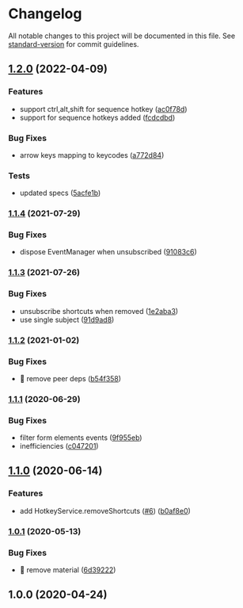 # Changelog

All notable changes to this project will be documented in this file. See [standard-version](https://github.com/conventional-changelog/standard-version) for commit guidelines.

## [1.2.0](https://github.com/ngneat/hotkeys/compare/v1.1.4...v1.2.0) (2022-04-09)


### Features

* support ctrl,alt,shift for sequence hotkey ([ac0f78d](https://github.com/ngneat/hotkeys/commit/ac0f78d5ff25ec4e0117c9f47de0ce598bc52418))
* support for sequence hotkeys added ([fcdcdbd](https://github.com/ngneat/hotkeys/commit/fcdcdbd5403e9bd21b832fd9a90abb88fc6b5d5b))


### Bug Fixes

* arrow keys mapping to keycodes ([a772d84](https://github.com/ngneat/hotkeys/commit/a772d843efdb2ff7775e18f3a4aa6e83f6320d4e))


### Tests

* updated specs ([5acfe1b](https://github.com/ngneat/hotkeys/commit/5acfe1b0918e0d414c2f86e98f1511ccca06719e))

### [1.1.4](https://github.com/ngneat/hotkeys/compare/v1.1.3...v1.1.4) (2021-07-29)


### Bug Fixes

* dispose EventManager when unsubscribed ([91083c6](https://github.com/ngneat/hotkeys/commit/91083c6fc735f60e0851fcabba69bc373c5f90e2))

### [1.1.3](https://github.com/ngneat/hotkeys/compare/v1.1.2...v1.1.3) (2021-07-26)


### Bug Fixes

* unsubscribe shortcuts when removed ([1e2aba3](https://github.com/ngneat/hotkeys/commit/1e2aba3bb5256231ef1542aceb7744298888ec4c))
* use single subject ([91d9ad8](https://github.com/ngneat/hotkeys/commit/91d9ad8409df0989ad7f94be9299d188cabbf6db))

### [1.1.2](https://github.com/ngneat/hotkeys/compare/v1.1.1...v1.1.2) (2021-01-02)


### Bug Fixes

* 🐛 remove peer deps ([b54f358](https://github.com/ngneat/hotkeys/commit/b54f3589ea8dcd1fafe8b115f9f4d84b9691d216))

### [1.1.1](https://github.com/ngneat/hotkeys/compare/v1.1.0...v1.1.1) (2020-06-29)


### Bug Fixes

* filter form elements events ([9f955eb](https://github.com/ngneat/hotkeys/commit/9f955eb7498913f96111710e5b1c8a5f0fe58e9f))
* inefficiencies ([c047201](https://github.com/ngneat/hotkeys/commit/c047201b5900d034111ec6e560227bdb5d6dcb77))

## [1.1.0](https://github.com/ngneat/hotkeys/compare/v1.0.1...v1.1.0) (2020-06-14)


### Features

* add HotkeyService.removeShortcuts ([#6](https://github.com/ngneat/hotkeys/issues/6)) ([b0af8e0](https://github.com/ngneat/hotkeys/commit/b0af8e0e25405a823344184c476c7138d27282ed))

### [1.0.1](https://github.com/ngneat/hotkeys/compare/v1.0.0...v1.0.1) (2020-05-13)


### Bug Fixes

* 🐛 remove material ([6d39222](https://github.com/ngneat/hotkeys/commit/6d3922297fc071ce72baa681e3d5789c4e2b4e10))

## 1.0.0 (2020-04-24)
